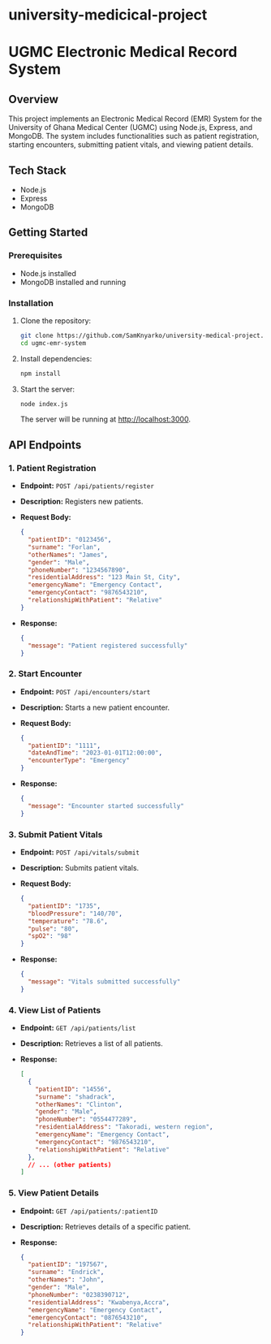 # university-medicical-project
# UGMC Electronic Medical Record System

## Overview

This project implements an Electronic Medical Record (EMR) System for the University of Ghana Medical Center (UGMC) using Node.js, Express, and MongoDB. The system includes functionalities such as patient registration, starting encounters, submitting patient vitals, and viewing patient details.

## Tech Stack

- Node.js
- Express
- MongoDB

## Getting Started

### Prerequisites

- Node.js installed
- MongoDB installed and running

### Installation

1. Clone the repository:

   ```bash
   git clone https://github.com/SamKnyarko/university-medical-project.git
   cd ugmc-emr-system
   ```

2. Install dependencies:

   ```bash
   npm install
   ```

3. Start the server:

   ```bash
   node index.js
   ```

   The server will be running at [http://localhost:3000](http://localhost:3000).

## API Endpoints

### 1. Patient Registration

- **Endpoint:** `POST /api/patients/register`
- **Description:** Registers new patients.
- **Request Body:**

  ```json
  {
    "patientID": "0123456",
    "surname": "Forlan",
    "otherNames": "James",
    "gender": "Male",
    "phoneNumber": "1234567890",
    "residentialAddress": "123 Main St, City",
    "emergencyName": "Emergency Contact",
    "emergencyContact": "9876543210",
    "relationshipWithPatient": "Relative"
  }
  ```

- **Response:**

  ```json
  {
    "message": "Patient registered successfully"
  }
  ```

### 2. Start Encounter

- **Endpoint:** `POST /api/encounters/start`
- **Description:** Starts a new patient encounter.
- **Request Body:**

  ```json
  {
    "patientID": "1111",
    "dateAndTime": "2023-01-01T12:00:00",
    "encounterType": "Emergency"
  }
  ```

- **Response:**

  ```json
  {
    "message": "Encounter started successfully"
  }
  ```

### 3. Submit Patient Vitals

- **Endpoint:** `POST /api/vitals/submit`
- **Description:** Submits patient vitals.
- **Request Body:**

  ```json
  {
    "patientID": "1735",
    "bloodPressure": "140/70",
    "temperature": "78.6",
    "pulse": "80",
    "spO2": "98"
  }
  ```

- **Response:**

  ```json
  {
    "message": "Vitals submitted successfully"
  }
  ```

### 4. View List of Patients

- **Endpoint:** `GET /api/patients/list`
- **Description:** Retrieves a list of all patients.
- **Response:**

  ```json
  [
    {
      "patientID": "14556",
      "surname": "shadrack",
      "otherNames": "Clinton",
      "gender": "Male",
      "phoneNumber": "0554477289",
      "residentialAddress": "Takoradi, western region",
      "emergencyName": "Emergency Contact",
      "emergencyContact": "9876543210",
      "relationshipWithPatient": "Relative"
    },
    // ... (other patients)
  ]
  ```

### 5. View Patient Details

- **Endpoint:** `GET /api/patients/:patientID`
- **Description:** Retrieves details of a specific patient.
- **Response:**

  ```json
  {
    "patientID": "197567",
    "surname": "Endrick",
    "otherNames": "John",
    "gender": "Male",
    "phoneNumber": "0238390712",
    "residentialAddress": "Kwabenya,Accra",
    "emergencyName": "Emergency Contact",
    "emergencyContact": "0876543210",
    "relationshipWithPatient": "Relative"
  }
  ```
